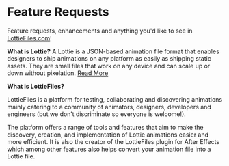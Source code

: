 # Feature Requests
Feature requests, enhancements and anything you'd like to see in [LottieFiles.com](https://lottiefiles.com)! 

**What is Lottie?**
A Lottie is a JSON-based animation file format that enables designers to ship animations on any platform as easily as shipping static assets. They are small files that work on any device and can scale up or down without pixelation. [Read More](https://lottiefiles.com/what-is-lottie)

**What is LottieFiles?**

LottieFiles is a platform for testing, collaborating and discovering animations mainly catering to a community of animators, designers, developers and engineers (but we don’t discriminate so everyone is welcome!).

The platform offers a range of tools and features that aim to make the discovery, creation, and implementation of Lottie animations easier and more efficient. It is also the creator of the LottieFiles plugin for After Effects which among other features also helps convert your animation file into a Lottie file.
